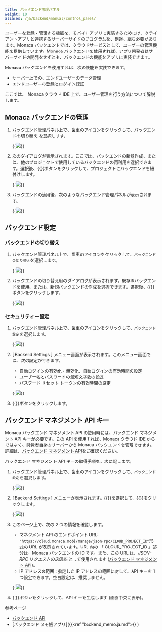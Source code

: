 ```yaml
---
title: バックエンド管理パネル
weight: 10
aliases: /ja/backend/manual/control_panel/
---
```


ユーザーを登録・管理する機能を、モバイルアプリに実装するためには、クライアントアプリと連携するサーバーサイドのプログラムを、別途、組む必要があります。Monaca
バックエンドでは、クラウドサービスとして、ユーザーの管理機能を提供しています。Monaca
バックエンドを使用すれば、アプリ開発者はサーバーサイドの開発をせずとも、バックエンドの機能をアプリに実装できます。

Monaca バックエンドを使用すれば、次の機能を実装できます。

-   サーバー上での、エンドユーザーのデータ管理
-   エンドユーザーの登録とログイン認証

ここでは、 Monaca クラウド IDE
上で、ユーザー管理を行う方法について解説します。

## <a name="backend-control-panel-getting-started"></a> Monaca バックエンドの管理

1.  バックエンド管理パネル上で、歯車のアイコンをクリックして、バックエンドの切り替え
    を選択します。

    {{<img src="/images/backend/cur_control_panel/1.png">}}

2.  次のダイアログが表示されます。ここでは、バックエンドの新規作成、または、他のプロジェクトで使用しているバックエンドの再利用を選択できます。選択後、{{<guilabel name="適用">}}ボタンをクリックして、プロジェクトにバックエンドを紐付けします。

    {{<img src="/images/backend/cur_control_panel/2.png">}}

3.  バックエンドの適用後、次のようなバックエンド管理パネルが表示されます。

    {{<img src="/images/backend/cur_control_panel/3.png">}}

## バックエンド設定

### バックエンドの切り替え

1.  バックエンド管理パネル上で、歯車のアイコンをクリックして、`バックエンドの切り替え`を選択します。

    {{<img src="/images/backend/cur_control_panel/25.png">}}

2.  バックエンドの切り替え用のダイアログが表示されます。既存のバックエンドを使用、または、新規バックエンドの作成を選択できます。選択後、{{<guilabel name="適用">}}ボタンをクリックします。

    {{<img src="/images/backend/cur_control_panel/26.png">}}

### セキュリティー設定

1. バックエンド管理パネル上で、歯車のアイコンをクリックして、`バックエンド設定`を選択します。

    {{<img src="/images/backend/cur_control_panel/27.png">}}

2. \[ Backend Settings \] メニュー画面が表示されます。このメニュー画面では、次の設定ができます。

    - 自動ログインの有効化・無効化、自動ログインの有効時間の設定
    - ユーザー名とパスワードの最短文字数の設定
    - パスワード リセット トークンの有効時間の設定

    {{<img src="/images/backend/cur_control_panel/28.png">}}

3. {{<guilabel name="適用">}}ボタンをクリックします。

バックエンド マネジメント API キー
----------------------------------

Monaca バックエンド マネジメント API の使用時には、バックエンド
マネジメント API キーが必要です。この API を使用すれば、Monaca クラウド
IDE からではなく、開発者自身のサーバーから Monaca
バックエンドを管理できます。詳細は、[バックエンド マネジメント API](/ja/reference/monaca_api/cloud_management)をご確認ください。

バックエンド マネジメント API キーの取得手順を、次に記します。

1.  バックエンド管理パネル上で、歯車のアイコンをクリックして、`バックエンド設定`を選択します。

    {{<img src="/images/backend/cur_control_panel/29.png">}}

2.  \[ Backend Settings \] メニューが表示されます。{{<guilabel name="マネジメント API">}}を選択して、{{<guilabel name="有効にする">}}をクリックします。

    {{<img src="/images/backend/cur_control_panel/30.png">}}

3.  このページ上で、次の 2 つの情報を確認します。

    - マネジメント API のエンドポイント URL: `"https://cloud.monaca.mobi/manage/json-rpc/CLOUD_PROJECT_ID"`形式の URL が表示されています。URL 内の 「 CLOUD\_PROJECT\_ID 」部分は、Monaca バックエンドの ID です。また、この URL は、*JSON-RPC リクエストの送信先* として使用されます ([バックエンド マネジメント API](/ja/reference/monaca_api/cloud_management))。
    - IP アドレスの範囲 : 指定した IP アドレスの範囲に対して、API キーを 1 つ設定できます。空白設定は、推奨しません。

    {{<img src="/images/backend/cur_control_panel/31.png">}}

4.  {{<guilabel name="作成する">}}ボタンをクリックして、API キーを生成します (画面中央に表示)。

参考ページ

- [バックエンド API](/ja/reference/monaca_api/cloud)
- [バックエンド メモ帳アプリ]({{<ref "backend_memo.ja.md">}}    )

